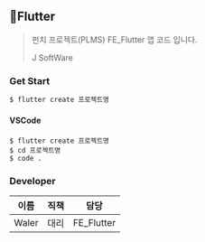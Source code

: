 ## :flipper:Flutter

> 펀치 프로젝트(PLMS) FE_Flutter 앱 코드 입니다.
>
> J SoftWare



### Get Start

```dart
$ flutter create 프로젝트명
```

#### VSCode

```
$ flutter create 프로젝트명
$ cd 프로젝트명
$ code .
```





### Developer

| 이름  | 직책 | 담당       |
| ----- | ---- | ---------- |
| Waler | 대리 | FE_Flutter |





